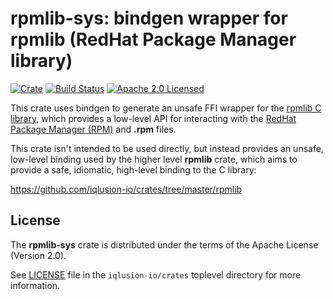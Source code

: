 # rpmlib-sys: bindgen wrapper for rpmlib (RedHat Package Manager library)

[![Crate][crate-image]][crate-link] [![Build Status][build-image]][build-link] [![Apache 2.0 Licensed][license-image]][license-link]

[crate-image]: https://img.shields.io/crates/v/rpmlib-sys.svg
[crate-link]: https://crates.io/crates/rpmlib-sys
[build-image]: https://circleci.com/gh/iqlusion-io/crates.svg?style=shield
[build-link]: https://circleci.com/gh/iqlusion-io/crates
[license-image]: https://img.shields.io/badge/license-Apache2.0-blue.svg
[license-link]: https://github.com/iqlusion-io/crates/blob/master/LICENSE

This crate uses bindgen to generate an unsafe FFI wrapper for the
[rpmlib C library], which provides a low-level API for interacting with the
[RedHat Package Manager (RPM)] and **.rpm** files.

This crate isn't intended to be used directly, but instead provides an unsafe,
low-level binding used by the higher level **rpmlib** crate, which aims to
provide a safe, idiomatic, high-level binding to the C library:

https://github.com/iqlusion-io/crates/tree/master/rpmlib

[rpmlib C library]: https://docs.fedoraproject.org/en-US/Fedora_Draft_Documentation/0.1/html/RPM_Guide/ch-programming-c.html
[RedHat Package Manager (RPM)]: http://rpm.org/

## License

The **rpmlib-sys** crate is distributed under the terms of the Apache License
(Version 2.0).

See [LICENSE] file in the `iqlusion-io/crates` toplevel directory for more
information.

[LICENSE]: https://github.com/iqlusion-io/crates/blob/master/LICENSE
